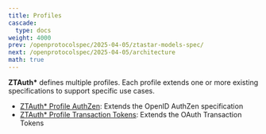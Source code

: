 ```yaml
---
title: Profiles
cascade:
  type: docs
weight: 4000
prev: /openprotocolspec/2025-04-05/ztastar-models-spec/
next: /openprotocolspec/2025-04-05/architecture
math: true
---
```


**ZTAuth\*** defines multiple profiles. Each profile extends one or more existing specifications to support specific use cases.

- [ZTAuth* Profile AuthZen](/openprotocolspec/2025-04-05/profiles/ztastar-authzen): Extends the OpenID AuthZen specification
- [ZTAuth* Profile Transaction Tokens](/openprotocolspec/2025-04-05/profiles/ztastar-transaction-tokens): Extends the OAuth Transaction Tokens

